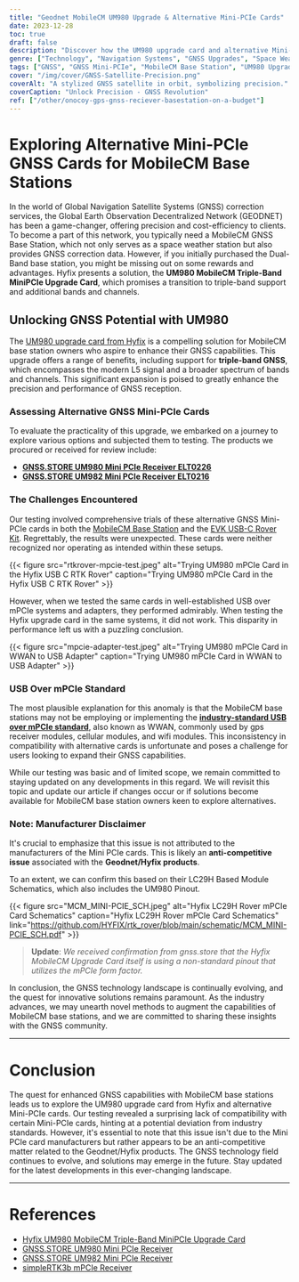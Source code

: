 ```yaml
---
title: "Geodnet MobileCM UM980 Upgrade & Alternative Mini-PCIe Cards"
date: 2023-12-28
toc: true
draft: false
description: "Discover how the UM980 upgrade card and alternative Mini-PCIe cards can supercharge your GNSS capabilities. Are MobileCM Base Stations ready for a revolution?"
genre: ["Technology", "Navigation Systems", "GNSS Upgrades", "Space Weather Stations", "Alternative GNSS Cards", "Hyfix UM980", "GNSS Reception", "Geodnet Solutions", "Satellite Technology", "Precision Positioning"]
tags: ["GNSS", "GNSS Mini-PCIe", "MobileCM Base Station", "UM980 Upgrade Card", "GNSS Correction Services", "Triple-Band GNSS", "Hyfix", "Global Navigation Satellite Systems", "USB over mPCIe", "Geodnet", "Space Weather Station", "GNSS Reception", "Alternative GNSS Cards", "Technology Solutions", "Hyfix Products", "GNSS Upgrade", "Satellite Signals", "Precision Positioning", "GNSS Testing", "Industry Standards", "Anti-Competitive Issue", "GNSS Mini-PCIe Compatibility", "UM980 Review", "Hyfix UM980 Upgrade", "GNSS Technology Landscape", "Hyfix UM980 Compatibility", "MobileCM Base Station Upgrade", "Geodnet Challenges", "GNSS Mini-PCIe Cards", "MobileCM Base Station Testing"]
cover: "/img/cover/GNSS-Satellite-Precision.png"
coverAlt: "A stylized GNSS satellite in orbit, symbolizing precision."
coverCaption: "Unlock Precision - GNSS Revolution"
ref: ["/other/onocoy-gps-gnss-reciever-basestation-on-a-budget"]
---
```


# Exploring Alternative Mini-PCIe GNSS Cards for MobileCM Base Stations

In the world of Global Navigation Satellite Systems (GNSS) correction services, the Global Earth Observation Decentralized Network (GEODNET) has been a game-changer, offering precision and cost-efficiency to clients. To become a part of this network, you typically need a MobileCM GNSS Base Station, which not only serves as a space weather station but also provides GNSS correction data. However, if you initially purchased the Dual-Band base station, you might be missing out on some rewards and advantages. Hyfix presents a solution, the **UM980 MobileCM Triple-Band MiniPCIe Upgrade Card**, which promises a transition to triple-band support and additional bands and channels. 

## Unlocking GNSS Potential with UM980

The [UM980 upgrade card from Hyfix](https://hyfix.ai/products/mobilecm-triple-band-minipcie-upgrade-card) is a compelling solution for MobileCM base station owners who aspire to enhance their GNSS capabilities. This upgrade offers a range of benefits, including support for **triple-band GNSS**, which encompasses the modern L5 signal and a broader spectrum of bands and channels. This significant expansion is poised to greatly enhance the precision and performance of GNSS reception.

### Assessing Alternative GNSS Mini-PCIe Cards

To evaluate the practicality of this upgrade, we embarked on a journey to explore various options and subjected them to testing. The products we procured or received for review include:

- **[GNSS.STORE UM980 Mini PCIe Receiver ELT0226](https://gnss.store/unicore-gnss-modules/251-elt0226.html)**
- **[GNSS.STORE UM982 Mini PCIe Receiver ELT0216](https://gnss.store/um982-gnss-modules/243-elt0216.html)**

### The Challenges Encountered

Our testing involved comprehensive trials of these alternative GNSS Mini-PCIe cards in both the [MobileCM Base Station](https://hyfix.ai/products/mobilecm-triple-band-gnss-base-station) and the [EVK USB-C Rover Kit](https://hyfix.ai/products/evk-usb-c-rover-kit). Regrettably, the results were unexpected. These cards were neither recognized nor operating as intended within these setups.

{{< figure src="rtkrover-mpcie-test.jpeg" alt="Trying UM980 mPCIe Card in the Hyfix USB C RTK Rover" caption="Trying UM980 mPCIe Card in the Hyfix USB C RTK Rover" >}}

However, when we tested the same cards in well-established USB over mPCIe systems and adapters, they performed admirably. When testing the Hyfix upgrade card in the same systems, it did not work. This disparity in performance left us with a puzzling conclusion.

{{< figure src="mpcie-adapter-test.jpeg" alt="Trying UM980 mPCIe Card in WWAN to USB Adapter" caption="Trying UM980 mPCIe Card in WWAN to USB Adapter" >}}

### USB Over mPCIe Standard

The most plausible explanation for this anomaly is that the MobileCM base stations may not be employing or implementing the [**industry-standard USB over mPCIe standard**](https://en.wikipedia.org/wiki/PCI_Express), also known as WWAN, commonly used by gps receiver modules, cellular modules, and wifi modules. This inconsistency in compatibility with alternative cards is unfortunate and poses a challenge for users looking to expand their GNSS capabilities.

While our testing was basic and of limited scope, we remain committed to staying updated on any developments in this regard. We will revisit this topic and update our article if changes occur or if solutions become available for MobileCM base station owners keen to explore alternatives.

### Note: Manufacturer Disclaimer

It's crucial to emphasize that this issue is not attributed to the manufacturers of the Mini PCIe cards. This is likely an **anti-competitive issue** associated with the **Geodnet/Hyfix products**.

To an extent, we can confirm this based on their LC29H Based Module Schematics, which also includes the UM980 Pinout.

{{< figure src="MCM_MINI-PCIE_SCH.jpeg" alt="Hyfix LC29H Rover mPCIe Card Schematics" caption="Hyfix LC29H Rover mPCIe Card Schematics" link="https://github.com/HYFIX/rtk_rover/blob/main/schematic/MCM_MINI-PCIE_SCH.pdf" >}}

> **Update**: *We received confirmation from gnss.store that the Hyfix MobileCM Upgrade Card itself is using a non-standard pinout that utilizes the mPCIe form factor.*

In conclusion, the GNSS technology landscape is continually evolving, and the quest for innovative solutions remains paramount. As the industry advances, we may unearth novel methods to augment the capabilities of MobileCM base stations, and we are committed to sharing these insights with the GNSS community.

______

# Conclusion

The quest for enhanced GNSS capabilities with MobileCM base stations leads us to explore the UM980 upgrade card from Hyfix and alternative Mini-PCIe cards. Our testing revealed a surprising lack of compatibility with certain Mini-PCIe cards, hinting at a potential deviation from industry standards. However, it's essential to note that this issue isn't due to the Mini PCIe card manufacturers but rather appears to be an anti-competitive matter related to the Geodnet/Hyfix products. The GNSS technology field continues to evolve, and solutions may emerge in the future. Stay updated for the latest developments in this ever-changing landscape.

______

# References

- [Hyfix UM980 MobileCM Triple-Band MiniPCIe Upgrade Card](https://hyfix.ai/products/mobilecm-triple-band-minipcie-upgrade-card)
- [GNSS.STORE UM980 Mini PCIe Receiver](https://gnss.store/unicore-gnss-modules/251-elt0226.html)
- [GNSS.STORE UM982 Mini PCIe Receiver](https://gnss.store/um982-gnss-modules/243-elt0216.html)
- [simpleRTK3b mPCIe Receiver](https://www.ardusimple.com/product/simplertk3b-mpcie-septentrio-mosaic/)

